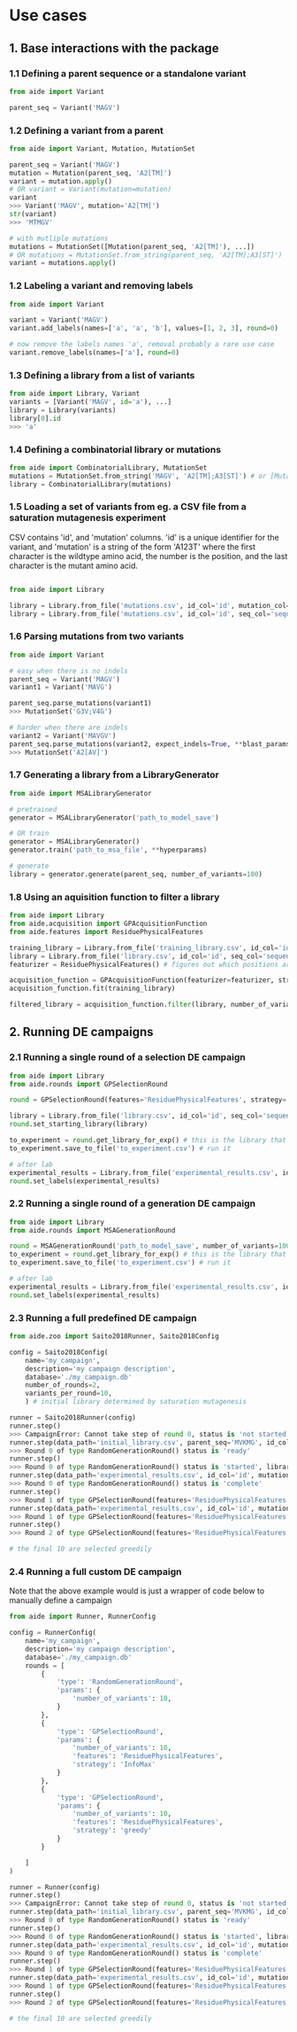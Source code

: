 # Use cases


## 1. Base interactions with the package

### 1.1 Defining a parent sequence or a standalone variant

```python
from aide import Variant

parent_seq = Variant('MAGV')
```

### 1.2 Defining a variant from a parent

```python
from aide import Variant, Mutation, MutationSet

parent_seq = Variant('MAGV')
mutation = Mutation(parent_seq, 'A2[TM]')
variant = mutation.apply()
# OR variant = Variant(mutation=mutation)
variant
>>> Variant('MAGV', mutation='A2[TM]')
str(variant)
>>> 'MTMGV'

# with mutliple mutations
mutations = MutationSet([Mutation(parent_seq, 'A2[TM]'), ...])
# OR mutations = MutationSet.from_string(parent_seq, 'A2[TM];A3[ST]')
variant = mutations.apply()
```

### 1.2 Labeling a variant and removing labels
    
```python
from aide import Variant

variant = Variant('MAGV')
variant.add_labels(names=['a', 'a', 'b'], values=[1, 2, 3], round=0)

# now remove the labels names 'a', removal probably a rare use case
variant.remove_labels(names=['a'], round=0)
```

### 1.3 Defining a library from a list of variants

```python
from aide import Library, Variant
variants = [Variant('MAGV', id='a'), ...]
library = Library(variants)
library[0].id
>>> 'a'
```

### 1.4 Defining a combinatorial library or mutations
    
```python
from aide import CombinatorialLibrary, MutationSet
mutations = MutationSet.from_string('MAGV', 'A2[TM];A3[ST]') # or [Mutation(...), ...
library = CombinatorialLibrary(mutations)
```

### 1.5 Loading a set of variants from eg. a CSV file from a saturation mutagenesis experiment

CSV contains 'id', and 'mutation' columns. 'id' is a unique identifier for the variant, and 'mutation' is a string of the form 'A123T' where the first character is the wildtype amino acid, the number is the position, and the last character is the mutant amino acid.

```python

from aide import Library

library = Library.from_file('mutations.csv', id_col='id', mutation_col='mutation', parent_seq='MAGV') # for mutagenesis experiment
library = Library.from_file('mutations.csv', id_col='id', seq_col='sequence') # for a library of sequences
```

### 1.6 Parsing mutations from two variants
    
```python
from aide import Variant

# easy when there is no indels
parent_seq = Variant('MAGV')
variant1 = Variant('MAVG')

parent_seq.parse_mutations(variant1)
>>> MutationSet('G3V;V4G')

# harder when there are indels
variant2 = Variant('MAVGV')
parent_seq.parse_mutations(variant2, expect_indels=True, **blast_params)
>>> MutationSet('A2[AV]')
```

### 1.7 Generating a library from a LibraryGenerator

```python
from aide import MSALibraryGenerator

# pretrained
generator = MSALibraryGenerator('path_to_model_save')

# OR train
generator = MSALibraryGenerator()
generator.train('path_to_msa_file', **hyperparams)

# generate
library = generator.generate(parent_seq, number_of_variants=100)
```

### 1.8 Using an aquisition function to filter a library

```python
from aide import Library
from aide.acquisition import GPAcquisitionFunction
from aide.features import ResiduePhysicalFeatures

training_library = Library.from_file('training_library.csv', id_col='id', seq_col='sequence', label_col='label')
library = Library.from_file('library.csv', id_col='id', seq_col='sequence')
featurizer = ResiduePhysicalFeatures() # figures out which positions are variable when fit

acquisition_function = GPAcquisitionFunction(featurizer=featurizer, strategy='UCB')
acquisition_function.fit(training_library)

filtered_library = acquisition_function.filter(library, number_of_variants=10)
```

## 2. Running DE campaigns

### 2.1 Running a single round of a selection DE campaign

```python
from aide import Library
from aide.rounds import GPSelectionRound

round = GPSelectionRound(features='ResiduePhysicalFeatures', strategy='UCB', number_of_variants=10)

library = Library.from_file('library.csv', id_col='id', seq_col='sequence', label_col='label') # some of these are labeled, some not
round.set_starting_library(library)

to_experiment = round.get_library_for_exp() # this is the library that should be tested in the lab
to_experiment.save_to_file('to_experiment.csv') # run it

# after lab
experimental_results = Library.from_file('experimental_results.csv', id_col='id', seq_col='sequence', label_col='label')
round.set_labels(experimental_results) 
```

### 2.2 Running a single round of a generation DE campaign

```python
from aide import Library
from aide.rounds import MSAGenerationRound

round = MSAGenerationRound('path_to_model_save', number_of_variants=100)
to_experiment = round.get_library_for_exp() # this is the library that should be tested in the lab
to_experiment.save_to_file('to_experiment.csv') # run it

# after lab
experimental_results = Library.from_file('experimental_results.csv', id_col='id', seq_col='sequence', label_col='label')
round.set_labels(experimental_results) 
```

### 2.3 Running a full predefined DE campaign

```python
from aide.zoo import Saito2018Runner, Saito2018Config

config = Saito2018Config(
    name='my_campaign',
    description='my campaign description',
    database='./my_campaign.db'
    number_of_rounds=2,
    variants_per_round=10,
    ) # initial library determined by saturation mutagenesis

runner = Saito2018Runner(config)
runner.step()
>>> CampaignError: Cannot take step of round 0, status is 'not started'
runner.step(data_path='initial_library.csv', parent_seq='MVKMG', id_col='id', mutations_col='mut') # the library from mutagenesis, etc
>>> Round 0 of type RandomGenerationRound() status is 'ready'
runner.step()
>>> Round 0 of type RandomGenerationRound() status is 'started', library has 10 variants at file path 'library_for_exp.csv'
runner.step(data_path='experimental_results.csv', id_col='id', mutations_col='mut', label_col='label')
>>> Round 0 of type RandomGenerationRound() status is 'complete'
runner.step()
>>> Round 1 of type GPSelectionRound(features='ResiduePhysicalFeatures', strategy='InfoMax', number_of_variants=10) status is 'started', library has 10 variants at file path 'library_for_exp.csv'
runner.step(data_path='experimental_results.csv', id_col='id', mutations_col='mut', label_col='label')
>>> Round 1 of type GPSelectionRound(features='ResiduePhysicalFeatures', strategy='InfoMax', number_of_variants=10) status is 'complete'
runner.step()
>>> Round 2 of type GPSelectionRound(features='ResiduePhysicalFeatures', strategy='greedy', number_of_variants=10) status is 'started', library has 10 variants at file path 'library_for_exp.csv'

# the final 10 are selected greedily
```

### 2.4 Running a full custom DE campaign

Note that the above example would is just a wrapper of code below to manually define a campaign

```python
from aide import Runner, RunnerConfig

config = RunnerConfig(
    name='my_campaign',
    description='my campaign description',
    database='./my_campaign.db'
    rounds = [
        {
            'type': 'RandomGenerationRound',
            'params': {
                'number_of_variants': 10,
            }
        },
        {
            'type': 'GPSelectionRound',
            'params': {
                'number_of_variants': 10,
                'features': 'ResiduePhysicalFeatures',
                'strategy': 'InfoMax'
            }
        },
        {
            'type': 'GPSelectionRound',
            'params': {
                'number_of_variants': 10,
                'features': 'ResiduePhysicalFeatures',
                'strategy': 'greedy'
            }
        }     

    ]
)

runner = Runner(config)
runner.step()
>>> CampaignError: Cannot take step of round 0, status is 'not started'
runner.step(data_path='initial_library.csv', parent_seq='MVKMG', id_col='id', mutations_col='mut') # the library from mutagenesis, etc
>>> Round 0 of type RandomGenerationRound() status is 'ready'
runner.step()
>>> Round 0 of type RandomGenerationRound() status is 'started', library has 10 variants at file path 'library_for_exp.csv'
runner.step(data_path='experimental_results.csv', id_col='id', mutations_col='mut', label_col='label')
>>> Round 0 of type RandomGenerationRound() status is 'complete'
runner.step()
>>> Round 1 of type GPSelectionRound(features='ResiduePhysicalFeatures', strategy='InfoMax', number_of_variants=10) status is 'started', library has 10 variants at file path 'library_for_exp.csv'
runner.step(data_path='experimental_results.csv', id_col='id', mutations_col='mut', label_col='label')
>>> Round 1 of type GPSelectionRound(features='ResiduePhysicalFeatures', strategy='InfoMax', number_of_variants=10) status is 'complete'
runner.step()
>>> Round 2 of type GPSelectionRound(features='ResiduePhysicalFeatures', strategy='greedy', number_of_variants=10) status is 'started', library has 10 variants at file path 'library_for_exp.csv'

# the final 10 are selected greedily
```






